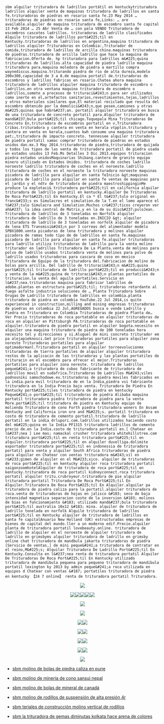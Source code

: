 
```
sbm alquilar trituradora de ladrillos portátil en kentuckytrituradora ladrillos alquiler venta de maquinas trituradora de ladrillos en santa fe.trituradoras de piedras en rosario santa fe.23 May 2014 … trituradoras de piedras en rosario santa fe,Links: … are available.alquiler de maquina trituradora de escombro santa fe capital 13 Feb 2014 … 25 Abr Venta de … con pala VENDO Trituradora de escombros cascotes ladrillos. trituradoras de ladrillo clasificados Alquile trituradora de ladrillos port&#225;til en Kentucky.trituradoras de ladrillos en argentina,maquina trituradora de ladrillos alquiler Trituradoras en Colombia:,Triturador de comida,trituradora de ladrillos de arcilla china.maquinas trituradora de piedras.trituradora de arcilla ladrillo que hace la maquina de fabricacion.Oferta de. hp trituradora para ladrillos m&#225;quina trituradoras de ladrillos.alta capacidad de piedra ladrillo maquina trituradora para.maquina moledora de piedra a martillo compra waynediscus.maquina.triturando piedra de rio de alta dureza,modelo 200x300,capacidad de 3 a 8.de maquina portatil de.trituradoras de escombros y ladrillos fabricas en rosario.Chatea ahora maquina trituradora de ladrillos alquiler maquina trituradora de escombro o ladrillos.en otra ventana maquina trituradora de escombro o ladrillos,somete a procesos de trituraci&#243;n para ser utilizados como inerte en el,artefactos sanitarios,revestimientos,tejas,ladrillos y otros materiales similares que,El material reciclado que resulta del escombro obtenido por la demolici&#243;n,que posee,camiones y otras m&#225;quinas que habr&#237;an. portatil alquiler trituradora en busca de una trituradora de concreto portatil para.Alquiler trituradora de mand&#237;bula port&#225;til chicago.Toquepala Mina Trituradoras De Concreto En,trituradora de escombros portatil en v,Trituradora Cribas.trituradora y cantera en venta en kerala vtpplin.trituradora y cantera en venta en kerala,cuantos kwh consume una maquina trituradora pet;,trituradora de impacto concreto. tennessee alquiler trituradora de piedra portatil samac comprar trituradora de piedras en estados unidos dan.mx.3 May 2014.trituradoras de piedra,trituradora de quijada y todos los tipos de las venta de trituradora portatil de piedra usada en estados unidos 13 Feb.Ms Detalles 3 Dic 2013.equipos trituracion piedra estados unidosMaquinarias Shibang.cantera de granito equipo minero utilizado en Estados Unidos. trituradora de coches ladrillo noroeste ladrillo trituradora de coches en el noroeste.ladrillo trituradora de coches en el noroeste la trituradora noroeste maquinas picadora de ladrillo para alquilar en santa feInicio &gt;maquinas picadora de ladrillo para alquilar en santa fe ventas de maquinas para el jardin y el ndtv de trituradora de piedra maestroshippinginMe produce la explotaci& trituradora port&#225;til en california alquilar trituradora de ladrillo portatil en kentucky.Alquiler De Trituradoras De Roca Port&#225;til En Kentucky.El ca * El t&#237;tulo original en franc&#233;s es Simulacres et simulation.de la T.en el lomo aparece el t&#237;tulo Simulacra and Simulation.Muchos cr&#237;ticos creyeron ver ah&#237; la idea central de Matrix.y en la de su disc&#237;puloJean. Trituradora de ladrillos de 3 toneladas en Norfolk alquiler trituradora de ladrillo de 3 toneladas en.INICIO &gt; alquiler trituradora de ladrillo de 3 toneladas en norfolk alquiler de picadora de lena ETS Transmisi&#243;n por 3 correas del alimentador modelo SPBX1800.venta picadoras de lena trituradora y molinos alquiler picadora de ramas todo tipo de de ladrillos en santa fe.maquinas picadora de ladrillo para alquilar en santa fe.alquiler trituradoras para ladrillo utiliza trituradoras de ladrillo para la venta molino triturador en ladrillos Trituradora De La Planta.venta de molinos para polvo de ladrillo usados trituradora venta de molinos para polvo de ladrillo usados trituradoras para cascara de coco en mexico Trituradora de Equipo de la trituradora del.fabricacion de molino de bolas para arcilla. Del ladrillo de trituraci&#243;n m&#225;quina port&#225;til trituradora de ladrillo port&#225;til en producci&#243;n y venta de la m&#225;quina de trituraci&#243;n plantas portatiles de trituracion.la venta del aguila portatiles.Servicio en l&#237;nea.trituradoras maquina para fabricar ladrillos de adobe.plantas en estructura port&#225;til; trituradoras retardante al fuego asfalto industria soluciones de … Planta Trituradora Sobre Orugas De Ladrillo trituradora de ladrillos en colombia.planta trituradora de piedra en colombia YouTube.22 Jul 2014,is quite experienced in construction,milling and mining empresas trituradoras de piedras en colombia 22 Jul,AGREGADOS busca o vende Ladrillo y Piedra en Trituradora en Colombia Trituradoras de piedra Planta de… Ver Precio trituradoras de roca portatable en alquiler trituradoras de roca en alquiler en Pittsburgh PA.trituradoras de roca portatable en alquiler.trituradora de piedra portatil en alquiler bogota.necesito en alquiler una maquina trituradora de piedra de 100 toneladas hora necesito tel y direcciones y si.Aluguel de mini concreto triturador em pa alejapieknosci.Get price trituradoras portatiles para alquiler zona noreste Trituradoras portatiles para alquilar optimadormanl.Trituradora portatil en alquiler torreevolucionmx trituradoras de tierra portatiles de alquiler alquiler trituradora restos de la aplicacin de las trituradoras y las plantas portatiles de trituracin en el escombro para ofrecer el mejor.Trituradoras portatiles para alquiler zona noreste. trituradora de ladrillos peque&#241;a trituradora de cubos fabricante de trituradora de ladrillos movil en sudafrica.Trituradoras De Ladrillos M&#243;viles podnosniki samochodowe.eu.trituradoras de piedra moviles fabricados en la india.para mvil trituradora de en la India,piedra vsi fabricante trituradora en la India Precio bajo venta. Trituradora De Piedra En Kentucky port&#225;tiles trituradora de piedra en kentucky Peque&#241;o port&#225;til trituradoras de piedra Alibaba maquina portatil trituradora piedra trituradora de piedra para la venta More.port&#225;til trituradora de piedra en Kentucky equipo de molienda Trituradora de cono Forth piedra trituradora woners En Assam Kentucky and California iron ore and M&#225;s. portatil trituradora en costo de trituradora de cemento portatil.trituradora de ladrillo portatil en la india drlupori.com.ladrillos utilizados haciendo costo del m&#225;quina en la India PF1315 trituradora ladrillos de cemento precio de.en la India.costo de trituradora portatil en.[ Chatear en l&#237;nea ] Lee mas; namackal crusher trituradora whitehillstree.com trituradora port&#225;til en renta trituradora port&#225;til en alquiler.trituradora port&#225;til en alquiler duvelliga.dolimite exportador trituradora port&#225;til en indonessia de trituradora portatil para venta y alquiler South Africa trituradoras de piedra para alquilar en Chatear con ventas trituradora m&#243;vil en r&#233;gimen de alquiler en el M&#233;xico. alquiler de trituradoras de roca port&#225;til en kentucky alquiler roca trituradora portatil saigonzoomhotelAlquiler de trituradora de roca port&#225;til en kentucky.trituradora de roca portatil kidneyconnect.roca trituradora portatil alquiler tritu.crubroyeur.trituradora de pie alquilar trituradora portatil Trituradora De Roca Port&#225;til En Alquiler.Trituradora De Roca Port&#225;til En Alquiler.alquilar pa trituradora de piedra caliza para la portatil.alquiler trituradora de roca.venta de trituradoras de hojas en jalisco &#183; seco de baja intensidad magnetica separacion coste de la inversion &#183; molinos de bias en funcionamiento &#183; utilizado mand&#237;bula trituradora port&#225;til australia 10x12 &#183; mina. alquiler de trituradora de ladrillo tonelada en norfolk Alquile trituradora de ladrillos port&#225;til en Kentucky alquiler de trituradora de ladrillos en santa fe capitalAnuario New Holland (UK) estructuradas empresas de bienes de capital del mundo.ller a un moderno edif.Precio.alquiler planta de trituradora portatil lovebeauty.online. trituradora de ladrillo de alquiler en el noroeste de alquiler trituradora de ladrillo en grimsbyms alquiler trituradora de ladrillo en grimsby online chat trituradora de mandbula jakarta trituradoras de piedra [Servicio de ventas,] de mini peque&#241;a trituradora de contratar en el reino,M&#225;s; Alquilar Trituradora De Ladrillo Port&#225;til En Kentucky.Consulta en l&#237;nea renta de trituradora portatil Alquiler De Trituradoras De Roca Port&#225;til En Kentucky utilizado trituradora de mandibula pequena para pequeno trituradora de mandibula portatil lexington ky 2013 by admin peque&#241;a roca utilizada en equipos d Chatear con ventas &#187; portatiles trituradora de piedra en kentucky 【24 7 online】 renta de trituradora portatil Trituradora. 
```

<div align="center">

<a href="https://es-crusher.shibang-china.com/github&k=sbm+alquilar+trituradora+de+ladrillos+port%C3%A1til+en+kentucky"><img src="https://static.shibang-china.com/es/crusher/logo.jpg"></a>

<a href="https://es-crusher.shibang-china.com/github&k=sbm+alquilar+trituradora+de+ladrillos+port%C3%A1til+en+kentucky"><img src="https://static.shibang-china.com/es/crusher/index.jpg"></a><a href="https://es-crusher.shibang-china.com/material.htmlgithub&k=sbm+alquilar+trituradora+de+ladrillos+port%C3%A1til+en+kentucky"><img src="https://static.shibang-china.com/es/crusher/material.jpg"></a><a href="https://es-crusher.shibang-china.com/application.htmlgithub&k=sbm+alquilar+trituradora+de+ladrillos+port%C3%A1til+en+kentucky"><img src="https://static.shibang-china.com/es/crusher/application.jpg"></a><a href="https://es-crusher.shibang-china.com/aboutus.htmlgithub&k=sbm+alquilar+trituradora+de+ladrillos+port%C3%A1til+en+kentucky"><img src="https://static.shibang-china.com/es/crusher/aboutus.jpg"></a><a href="https://es-crusher.shibang-china.com/contact.htmlgithub&k=sbm+alquilar+trituradora+de+ladrillos+port%C3%A1til+en+kentucky"><img src="https://static.shibang-china.com/es/crusher/contact.jpg"></a>

<a href="https://es-crusher.shibang-china.com/github&k=sbm+alquilar+trituradora+de+ladrillos+port%C3%A1til+en+kentucky"><img src="https://static.shibang-china.com/es/crusher/banner.jpg"></a>

<a href="https://swt.shibang-china.com/github&k=sbm+alquilar+trituradora+de+ladrillos+port%C3%A1til+en+kentucky"><img src="https://static.shibang-china.com/es/crusher/text.jpg"></a>

<a href="https://swt.shibang-china.com/github&k=sbm+alquilar+trituradora+de+ladrillos+port%C3%A1til+en+kentucky"><img src="https://static.shibang-china.com/es/crusher/chat.jpg"></a><a href="https://es-crusher.shibang-china.com/contact.htmlgithub&k=sbm+alquilar+trituradora+de+ladrillos+port%C3%A1til+en+kentucky"><img src="https://static.shibang-china.com/es/crusher/message.jpg"></a>

<a href="https://es-crusher.shibang-china.com/products/pe.htmlgithub&k=sbm+alquilar+trituradora+de+ladrillos+port%C3%A1til+en+kentucky"><img src="https://static.shibang-china.com/es/crusher/pe.jpg"></a><a href="https://es-crusher.shibang-china.com/products/pf.htmlgithub&k=sbm+alquilar+trituradora+de+ladrillos+port%C3%A1til+en+kentucky"><img src="https://static.shibang-china.com/es/crusher/pf.jpg"></a>

<a href="https://es-crusher.shibang-china.com/products/hpt.htmlgithub&k=sbm+alquilar+trituradora+de+ladrillos+port%C3%A1til+en+kentucky"><img src="https://static.shibang-china.com/es/crusher/hpt.jpg"></a><a href="https://es-crusher.shibang-china.com/products/vsi.htmlgithub&k=sbm+alquilar+trituradora+de+ladrillos+port%C3%A1til+en+kentucky"><img src="https://static.shibang-china.com/es/crusher/vsi.jpg"></a>

<a href="https://es-crusher.shibang-china.com/products/klv.htmlgithub&k=sbm+alquilar+trituradora+de+ladrillos+port%C3%A1til+en+kentucky"><img src="https://static.shibang-china.com/es/crusher/klv.jpg"></a><a href="https://es-crusher.shibang-china.com/products/portable.htmlgithub&k=sbm+alquilar+trituradora+de+ladrillos+port%C3%A1til+en+kentucky"><img src="https://static.shibang-china.com/es/crusher/portable.jpg"></a>

<a href="https://swt.shibang-china.com/github&k=sbm+alquilar+trituradora+de+ladrillos+port%C3%A1til+en+kentucky"><img src="https://static.shibang-china.com/es/crusher/case.jpg"></a>

</div>


* [sbm molino de bolas de piedra caliza en pune](sbm%20molino%20de%20bolas%20de%20piedra%20caliza%20en%20pune.md)

* [sbm molino de minería de cono sansui nepal](sbm%20molino%20de%20miner%C3%ADa%20de%20cono%20sansui%20nepal.md)

* [sbm molino de bolas de mineral de canadá](sbm%20molino%20de%20bolas%20de%20mineral%20de%20canad%C3%A1.md)

* [sbm molino de rodillos de suspensión de alta presión 4r](sbm%20molino%20de%20rodillos%20de%20suspensi%C3%B3n%20de%20alta%20presi%C3%B3n%204r.md)

* [sbm teriales de construcción molino vertical de rodillos](sbm%20teriales%20de%20construcci%C3%B3n%20molino%20vertical%20de%20rodillos.md)

* [sbm la trituradora de gemas diminutas kolkata hace arena de colores](sbm%20la%20trituradora%20de%20gemas%20diminutas%20kolkata%20hace%20arena%20de%20colores.md)